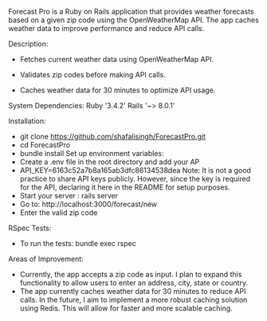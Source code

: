 Forecast Pro is a Ruby on Rails application that provides weather forecasts based on a given zip code using the OpenWeatherMap API. The app caches weather data to improve performance and reduce API calls.

Description:

- Fetches current weather data using OpenWeatherMap API.

- Validates zip codes before making API calls.

- Caches weather data for 30 minutes to optimize API usage.

System Dependencies:
Ruby '3.4.2'
Rails '~> 8.0.1'

Installation:

- git clone https://github.com/shafalisingh/ForecastPro.git
- cd ForecastPro
- bundle install
Set up environment variables:
- Create a .env file in the root directory and add your AP
- API_KEY=6163c52a7b8a165ab3dfc86134538dea
Note: It is not a good practice to share API keys publicly. However, since the key is required for the API, declaring it here in the README for setup purposes.
- Start your server : rails server
- Go to: http://localhost:3000/forecast/new
- Enter the valid zip code

RSpec Tests:
- To run the tests: bundle exec rspec

Areas of Improvement:
- Currently, the app accepts a zip code as input. I plan to expand this functionality to allow users to enter an address, city, state or country.
- The app currently caches weather data for 30 minutes to reduce API calls. In the future, I aim to implement a more robust caching solution using Redis. This will allow for faster and more scalable caching.

